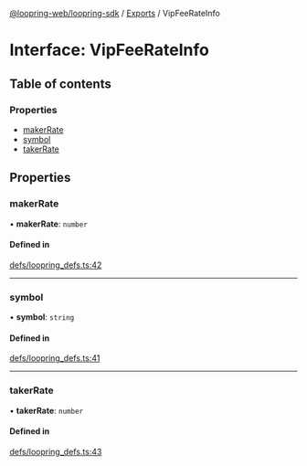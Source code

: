 [@loopring-web/loopring-sdk](../README.md) / [Exports](../modules.md) / VipFeeRateInfo

# Interface: VipFeeRateInfo

## Table of contents

### Properties

- [makerRate](VipFeeRateInfo.md#makerrate)
- [symbol](VipFeeRateInfo.md#symbol)
- [takerRate](VipFeeRateInfo.md#takerrate)

## Properties

### makerRate

• **makerRate**: `number`

#### Defined in

[defs/loopring_defs.ts:42](https://github.com/Loopring/loopring_sdk/blob/edf273a/src/defs/loopring_defs.ts#L42)

___

### symbol

• **symbol**: `string`

#### Defined in

[defs/loopring_defs.ts:41](https://github.com/Loopring/loopring_sdk/blob/edf273a/src/defs/loopring_defs.ts#L41)

___

### takerRate

• **takerRate**: `number`

#### Defined in

[defs/loopring_defs.ts:43](https://github.com/Loopring/loopring_sdk/blob/edf273a/src/defs/loopring_defs.ts#L43)
